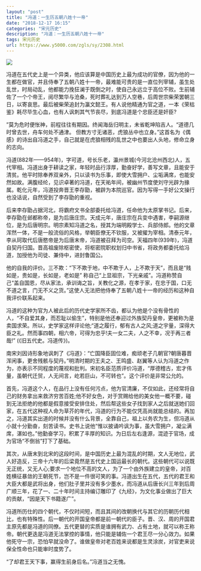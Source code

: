 ```yaml
---
layout: "post"
title: "冯道：一生历五朝八姓十一帝"
date: "2018-12-17 16:15"
categories: "宋元历史"
description: "冯道：一生历五朝八姓十一帝"
tags: 宋元历史
url: https://www.y5000.com/zgls/sy/2308.html
---
```






[![](https://img.y5000.com/uploads/allimg/160412/4-160412192I2O1.jpg)](https://www.y5000.com)

冯道在五代史上是一个异类，他应该算是中国历史上最为成功的官僚，因为他的一生都在做官，并且侍奉了五朝八姓十一帝，最难能可贵的是一直位列宰辅，虽生处乱世，时局动乱，他都能力挽狂澜于既倒之时，使自己永远立于高位不败。生前辅佐了一个个帝王，阅尽繁华与沧桑，死时葬礼达到万人空巷，后周世宗柴荣罢朝三日，以寄哀思。最后被柴荣追封为瀛文懿王。有人说他精通为官之道，一本《荣枯鉴》耗尽毕生心血，也有人讽刺其气节丧尽，到底冯道是个忠臣还是奸臣?

”莫为危时便怅神，前程往往有期因。终闻海岳归明主，未省乾坤陷吉人。“道德几时曾去世，舟车何处不通津。
但教方寸无诸恶，虎狼丛中也立身。”这首名为《偶感》的诗出自冯道之手，自己就是在虎狼相残的乱世之中也要出人头地，修命立身的志向。

冯道(882年——954年)，字可道，号长乐老，瀛州景城(今河北沧州西北)人，五代宰相。冯道出身于耕读之家，年轻时品行淳厚，勤奋好学，善写文章，且能安于清贫。他平时除奉养双亲外，只以读书为乐事，即使大雪拥户、尘垢满席，也能安然如故。满腹经纶，见识卓著的冯道，在天祐年间，被幽州节度使刘守光辟为掾属。乾化元年，冯道投奔晋王李存勖，被辟为本院巡官。因为写得一手好公文操行也没话说，自然受到了李存勖的重视。

后来李存勖占据河北，将霸府文书全部委托给冯道，任命他为太原掌书记。后来，李存勖在邺都称帝，是为后唐庄宗。天成元年，唐庄宗在兵变中遇害，李嗣源继位，是为后唐明宗。明宗素知冯道之名，授其为端明殿学士、兵部侍郎。他的文章浑然一体，不是一般流俗的风格，举朝臣僚无不钦服，又被擢为宰相。清泰元年，李从珂取代后唐愍帝是为后唐末帝，冯道被召拜为司空。天福四年(939年)，冯道自契丹归国。晋高祖废除枢密使，将枢密院职权划归中书省，将政务都委托给冯道，加授他为司徒、兼侍中，进封鲁国公。

他的自我的评价。三不欺：“下不欺于地，中不欺于人，上不欺于天”，而且是“贱如是，贵如是，长如是，老如是”
称自己“上显祖宗，下光亲戚”。冯道称赞自己“盖自国恩，尽从家法，承训诲之旨，关教化之源，在孝于家，在忠于国，口无不道之言，门无不义之货。”这使人无法把他侍奉了五朝八姓十一帝的经历和这种自我评价联系起来。

冯道的这种为官为人被此后的历代史学家所不齿，都认为他是个没有骨性的人，“不自爱其身，而忍耻以偷生”，特别是他还奉迎过外族契丹皇帝，更被称为是卖国求荣。所以，史学家这样评论他;“道之履行，郁有古人之风;道之宇量，深得大臣之礼。然而事四朝，相六帝，可得为忠乎!夫一女二夫，人之不幸，况于再三者哉!”
(《旧五代史。冯道传》)。

南宋刘因诗形象地讽刺了《冯道》：“亡国降臣固位难，痴顽老子几朝官?朝唐暮晋浑闲事，更舍残骸与契丹。”明清时期的王夫之、王鸣盛、赵翼等人认为冯道之作为，亦表示不同程度的蔑视和批判。宋初名臣范质评价冯道，“厚德稽古，宏才伟量，虽朝代迁贸，人无间言，屹若巨山，不可转也”。这个评价是非常公允的。

首先，冯道这个人，在品行上没有任何污点，他为官清廉，不仅如此，还经常将自己的财务拿出来救济穷苦百姓;他不好女色，对于赏赐给他的美女他一概不要，碰到无法拒绝的他都是假意接受安排住处，然后帮这些女子找到家人之后就送她们回家，在五代这种视人命为草芥的年代，冯道的行为不能仅凭高尚就能总结的。再加之，冯道其实出道的时候并没有什么背景，全靠自己，祖上以务农为生，但冯道从小就十分勤奋，刻苦读书。史书上说他“惟以披诵吟讽为事，虽大雪拥户，凝尘满席，湛如也。”他勤奋学习，积累了丰厚的知识。为日后左右逢源，混迹于官场，成为官场“不倒翁”打下了基础。

其次，从唐末到北宋的这段时间，是中国历史上最为混乱的时期，文人无地位，武人好造反，三帝十六年的后梁竟然是五代史上国运最长的朝代。这些朝代可以说既无正统，又无人心;要求一个地位不高的文人，为了一个由外族建立的皇帝，对百姓横征暴敛的王朝死节，岂不是一件很可笑的事。冯道出生在五代，五代的君王和大臣大都是武将出身，他们肚子里并没有多少墨水，而冯道从后唐长兴三年到后周广顺三年，花了一、二十年时间主持编订雕印了《九经》，为文化事业做出了巨大的贡献，“因是天下书籍遂广”。

冯道所历仕的四个朝代，不仅时间短，而且其间的改朝换代与其它的历朝历代相比，也有特殊性。后一朝代的开国皇帝都是前一朝代的臣子。晋、汉、周的开国君主原先都是冯道的同僚。五代更替的实质是谁拥有武力、占有土地，就可以称王称帝。朝代更迭是冯道无法掌控的事情，他只能是辅佐一个君王尽一分心效力。如果他死守一宗，恐怕早就没命了。谁做皇帝对老百姓来说都是生灵涂炭，对官吏来说保全性命也只能审时度势了。

“了却君王天下事，赢得生前身后名。”冯道当之无愧。
